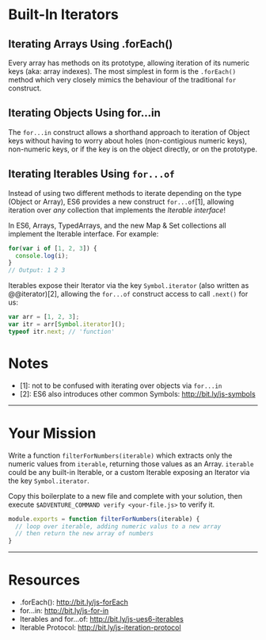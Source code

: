 # Built-In Iterators

## Iterating Arrays Using .forEach()

Every array has methods on its prototype, allowing iteration of its numeric keys
(aka: array indexes). The most simplest in form is the `.forEach()` method which
very closely mimics the behaviour of the traditional `for` construct.

## Iterating Objects Using for...in

The `for...in` construct allows a shorthand approach to iteration of Object keys
without having to worry about holes (non-contigious numeric keys), non-numeric
keys, or if the key is on the object directly, or on the prototype.

## Iterating Iterables Using `for...of`

Instead of using two different methods to iterate depending on the type (Object
or Array), ES6 provides a new construct `for...of`[1], allowing iteration over
_any_ collection that implements the _Iterable interface_!

In ES6, Arrays, TypedArrays, and the new Map & Set collections all implement the
Iterable interface. For example:

```js
for(var i of [1, 2, 3]) {
  console.log(i);
}
// Output: 1 2 3
```

Iterables expose their Iterator via the key `Symbol.iterator` (also written as
@@iterator)[2], allowing the `for...of` construct access to call `.next()` for
us:

```js
var arr = [1, 2, 3];
var itr = arr[Symbol.iterator]();
typeof itr.next; // 'function'
```

# Notes

 * [1]: not to be confused with iterating over objects via `for...in`
 * [2]: ES6 also introduces other common Symbols: http://bit.ly/js-symbols

----

# Your Mission

Write a function `filterForNumbers(iterable)` which extracts only the numeric
values from `iterable`, returning those values as an Array. `iterable` could be
any built-in Iterable, or a custom Iterable exposing an Iterator via the key
`Symbol.iterator`.

Copy this boilerplate to a new file and complete with your solution, then
execute `$ADVENTURE_COMMAND verify <your-file.js>` to verify it.

```js
module.exports = function filterForNumbers(iterable) {
  // loop over iterable, adding numeric valus to a new array
  // then return the new array of numbers
}
```

----

# Resources

 * .forEach(): http://bit.ly/js-forEach
 * for...in: http://bit.ly/js-for-in
 * Iterables and for...of: http://bit.ly/js-ues6-iterables
 * Iterable Protocol: http://bit.ly/js-iteration-protocol
